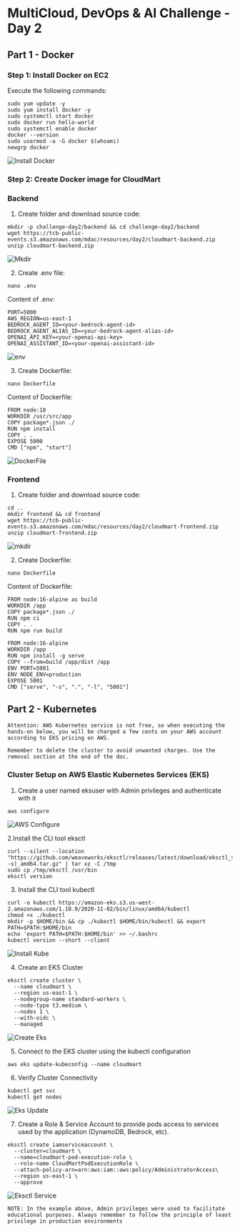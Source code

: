 # MultiCloud, DevOps & AI Challenge - Day 2

## Part 1 - Docker

### Step 1: Install Docker on EC2

Execute the following commands:

```hcl
sudo yum update -y
sudo yum install docker -y
sudo systemctl start docker
sudo docker run hello-world
sudo systemctl enable docker
docker --version
sudo usermod -a -G docker $(whoami)
newgrp docker
```

![Install Docker](images/install-docker.png)

### Step 2: Create Docker image for CloudMart

### Backend

1. Create folder and download source code:

```hcl
mkdir -p challenge-day2/backend && cd challenge-day2/backend
wget https://tcb-public-events.s3.amazonaws.com/mdac/resources/day2/cloudmart-backend.zip
unzip cloudmart-backend.zip
```

![Mkdir](images/mkdir-backend.png)

2. Create .env file:

```hcl
nano .env
```

Content of .env:

```hcl
PORT=5000
AWS_REGION=us-east-1
BEDROCK_AGENT_ID=<your-bedrock-agent-id>
BEDROCK_AGENT_ALIAS_ID=<your-bedrock-agent-alias-id>
OPENAI_API_KEY=<your-openai-api-key>
OPENAI_ASSISTANT_ID=<your-openai-assistant-id>
```

![env](images/env-backend.png)

3. Create Dockerfile:

```hcl
nano Dockerfile
```

Content of Dockerfile:

```hcl
FROM node:18
WORKDIR /usr/src/app
COPY package*.json ./
RUN npm install
COPY . .
EXPOSE 5000
CMD ["npm", "start"]
```

![DockerFile](images/dockerfile-backend.png)

### Frontend

1. Create folder and download source code:

```hcl
cd ..
mkdir frontend && cd frontend
wget https://tcb-public-events.s3.amazonaws.com/mdac/resources/day2/cloudmart-frontend.zip
unzip cloudmart-frontend.zip
```

![mkdir](images/mkdir-frontend.png)

2. Create Dockerfile:

```hcl
nano Dockerfile
```

Content of Dockerfile:

```hcl
FROM node:16-alpine as build
WORKDIR /app
COPY package*.json ./
RUN npm ci
COPY . .
RUN npm run build

FROM node:16-alpine
WORKDIR /app
RUN npm install -g serve
COPY --from=build /app/dist /app
ENV PORT=5001
ENV NODE_ENV=production
EXPOSE 5001
CMD ["serve", "-s", ".", "-l", "5001"]
```

## Part 2 - Kubernetes

```
Attention: AWS Kubernetes service is not free, so when executing the hands-on below, you will be charged a few cents on your AWS account according to EKS pricing on AWS.

Remember to delete the cluster to avoid unwanted charges. Use the removal section at the end of the doc.
```

### Cluster Setup on AWS Elastic Kubernetes Services (EKS)

1. Create a user named eksuser with Admin privileges and authenticate with it

```hcl
aws configure
```

![AWS Configure](images/aws-configure.png)

2.Install the CLI tool eksctl

```hcl
curl --silent --location "https://github.com/weaveworks/eksctl/releases/latest/download/eksctl_$(uname -s)_amd64.tar.gz" | tar xz -C /tmp
sudo cp /tmp/eksctl /usr/bin
eksctl version
```

3. Install the CLI tool kubectl

```hcl
curl -o kubectl https://amazon-eks.s3.us-west-2.amazonaws.com/1.18.9/2020-11-02/bin/linux/amd64/kubectl
chmod +x ./kubectl
mkdir -p $HOME/bin && cp ./kubectl $HOME/bin/kubectl && export PATH=$PATH:$HOME/bin
echo 'export PATH=$PATH:$HOME/bin' >> ~/.bashrc
kubectl version --short --client
```

![Install Kube](images/install-kube.png)

4. Create an EKS Cluster

```hcl
eksctl create cluster \
  --name cloudmart \
  --region us-east-1 \
  --nodegroup-name standard-workers \
  --node-type t3.medium \
  --nodes 1 \
  --with-oidc \
  --managed
```

![Create Eks](images/eks-success.png)

5. Connect to the EKS cluster using the kubectl configuration

```hcl
aws eks update-kubeconfig --name cloudmart
```

6. Verify Cluster Connectivity

```hcl
kubectl get svc
kubectl get nodes
```

![Eks Update](images/eks-updates.png)

7. Create a Role & Service Account to provide pods access to services used by the application (DynamoDB, Bedrock, etc).

```hcl
eksctl create iamserviceaccount \
  --cluster=cloudmart \
  --name=cloudmart-pod-execution-role \
  --role-name CloudMartPodExecutionRole \
  --attach-policy-arn=arn:aws:iam::aws:policy/AdministratorAccess\
  --region us-east-1 \
  --approve
```

![Eksctl Service](images/eksctl-service.png)

```
NOTE: In the example above, Admin privileges were used to facilitate educational purposes. Always remember to follow the principle of least privilege in production environments
```
